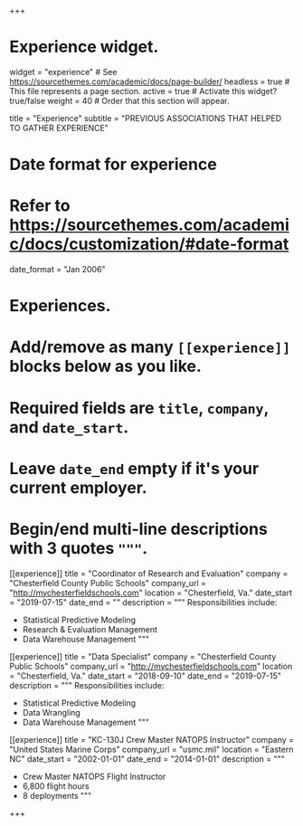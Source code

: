 +++
# Experience widget.
widget = "experience"  # See https://sourcethemes.com/academic/docs/page-builder/
headless = true  # This file represents a page section.
active = true  # Activate this widget? true/false
weight = 40  # Order that this section will appear.

title = "Experience"
subtitle = "PREVIOUS ASSOCIATIONS THAT HELPED TO GATHER EXPERIENCE"

# Date format for experience
#   Refer to https://sourcethemes.com/academic/docs/customization/#date-format
date_format = "Jan 2006"

# Experiences.
#   Add/remove as many `[[experience]]` blocks below as you like.
#   Required fields are `title`, `company`, and `date_start`.
#   Leave `date_end` empty if it's your current employer.
#   Begin/end multi-line descriptions with 3 quotes `"""`.
[[experience]]
  title = "Coordinator of Research and Evaluation"
  company = "Chesterfield County Public Schools"
  company_url = "http://mychesterfieldschools.com"
  location = "Chesterfield, Va."
  date_start = "2019-07-15"
  date_end = ""
  description = """
  Responsibilities include:
  
  * Statistical Predictive Modeling
  * Research & Evaluation Management
  * Data Warehouse Management
  """
  
[[experience]]
  title = "Data Specialist"
  company = "Chesterfield County Public Schools"
  company_url = "http://mychesterfieldschools.com"
  location = "Chesterfield, Va."
  date_start = "2018-09-10"
  date_end = "2019-07-15"
  description = """
  Responsibilities include:
  
  * Statistical Predictive Modeling
  * Data Wrangling
  * Data Warehouse Management
  """
  
[[experience]]
  title = "KC-130J Crew Master NATOPS Instructor"
  company = "United States Marine Corps"
  company_url = "usmc.mil"
  location = "Eastern NC"
  date_start = "2002-01-01"
  date_end = "2014-01-01"
  description = """
  * Crew Master NATOPS Flight Instructor
  * 6,800 flight hours
  * 8 deployments
  """
  
+++
